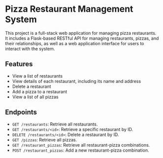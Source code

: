 # Pizza Restaurant Management System

This project is a full-stack web application for managing pizza restaurants. It includes a Flask-based RESTful API for managing restaurants, pizzas, and their relationships, as well as a web application interface for users to interact with the system.

## Features



- View a list of restaurants
- View details of each restaurant, including its name and address
- Delete a restaurant
- Add a pizza to a restaurant
- View a list of all pizzas
## Endpoints

- `GET /restaurants`: Retrieve all restaurants.
- `GET /restaurants/<id>`: Retrieve a specific restaurant by ID.
- `DELETE /restaurants/<id>`: Delete a restaurant by ID.
- `GET /pizzas`: Retrieve all pizzas.
- `GET /restaurant_pizzas`: Retrieve all restaurant-pizza combinations.
- `POST /restaurant_pizzas`: Add a new restaurant-pizza combination.
